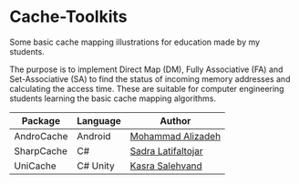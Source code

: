 # Cache-Toolkits
Some basic cache mapping illustrations for education made by my students.

The purpose is to implement Direct Map (DM), Fully Associative (FA) and Set-Associative (SA) to find the status of incoming memory addresses and calculating the access time. These are suitable for computer engineering students learning the basic cache mapping algorithms.


| Package  | Language  | Author  |
|---|---|---|
| AndroCache  | Android  | [Mohammad Alizadeh](github.com/mohammadalizadeh1179)  |
| SharpCache  | C#  | [Sadra Latifaltojar](github.com/sadralatif2)  |
| UniCache    | C# Unity | [Kasra Salehvand](github.com/theKasra) |
